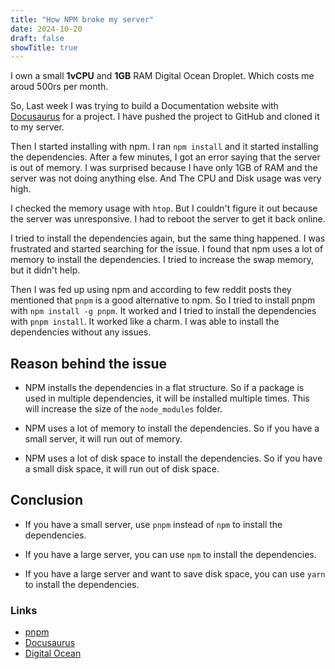 ```yaml
---
title: "How NPM broke my server"
date: 2024-10-20
draft: false
showTitle: true
---
```


I own a small **1vCPU** and **1GB** RAM Digital Ocean Droplet. Which costs  me aroud  500rs per month.

So, Last week I was trying to build a Documentation website with [Docusaurus](https://docusaurus.io/) for a project. I have pushed the project to GitHub and cloned it to my server.

Then I started installing with npm. I ran `npm install` and it started installing the dependencies. After a few minutes, I got an error saying that the server is out of memory. I was surprised because I have only 1GB of RAM and the server was not doing anything else. And The CPU and Disk usage was very high.

I checked the memory usage with `htop`. But I couldn't figure it out because the server was unresponsive. I had to reboot the server to get it back online.

I tried to install the dependencies again, but the same thing happened. I was frustrated and started searching for the issue. I found that npm uses a lot of memory to install the dependencies. I tried to increase the swap memory, but it didn't help.

Then I was fed up using npm and according to few reddit posts they mentioned that `pnpm` is a good alternative to npm. So I tried to install pnpm with `npm install -g pnpm`. It worked and I tried to install the dependencies with `pnpm install`. It worked like a charm. I was able to install the dependencies without any issues.

## Reason behind the issue

- NPM installs the dependencies in a flat structure. So if a package is used in multiple dependencies, it will be installed multiple times. This will increase the size of the `node_modules` folder.

- NPM uses a lot of memory to install the dependencies. So if you have a small server, it will run out of memory.

- NPM uses a lot of disk space to install the dependencies. So if you have a small disk space, it will run out of disk space.

## Conclusion

- If you have a small server, use `pnpm` instead of `npm` to install the dependencies.

- If you have a large server, you can use `npm` to install the dependencies.

- If you have a large server and want to save disk space, you can use `yarn` to install the dependencies.

### Links
- [pnpm](https://pnpm.io/)
- [Docusaurus](https://docusaurus.io/)
- [Digital Ocean](https://www.digitalocean.com )
